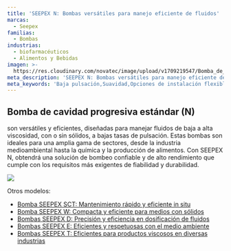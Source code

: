 ```yaml
---
title: 'SEEPEX N: Bombas versátiles para manejo eficiente de fluidos'
marcas:
  - Seepex
familias:
  - Bombas
industrias:
  - biofarmacéuticos
  - Alimentos y Bebidas
imagen: >-
  https://res.cloudinary.com/novatec/image/upload/v1709219547/Bomba_de_cavidad_progresiva_est%C3%A1ndar_N_Seepex_cy3h6o.jpg
meta_description: 'SEEPEX N: Bombas versátiles para manejo eficiente de fluidos'
meta_keywords: 'Baja pulsación,Suavidad,Opciones de instalación flexibles,Compatibilidad'
---
```


## Bomba de cavidad progresiva estándar (N)

son versátiles y eficientes, diseñadas para manejar fluidos de baja a alta viscosidad, con o sin sólidos, a bajas tasas de pulsación. Estas bombas son ideales para una amplia gama de sectores, desde la industria medioambiental hasta la química y la producción de alimentos. Con SEEPEX N, obtendrá una solución de bombeo confiable y de alto rendimiento que cumple con los requisitos más exigentes de fiabilidad y durabilidad.

![](https://res.cloudinary.com/novatec/image/upload/v1709219547/Bomba_de_cavidad_progresiva_est%C3%A1ndar_N_Seepex_cy3h6o.jpg)

Otros modelos:

* [Bomba SEEPEX SCT: Mantenimiento rápido y eficiente in situ](https://www.novatec.cr/productos/seepex-sct-mantenimiento-r%C3%A1pido-y-eficiente-in-situ/)
* [Bomba SEEPEX W: Compacta y eficiente para medios con sólidos](https://www.novatec.cr/productos/seepex-w-compacta-y-eficiente-para-medios-con-s%C3%B3lidos/)
* [Bombas SEEPEX D: Precisión y eficiencia en dosificación de fluidos](https://www.novatec.cr/productos/seepex-d-precisi%C3%B3n-y-eficiencia-en-dosificaci%C3%B3n-de-fluidos/)
* [Bombas SEEPEX E: Eficientes y respetuosas con el medio ambiente](https://www.novatec.cr/productos/seepex-e-eficientes-y-respetuosas-con-el-medio-ambiente/)
* [Bombas SEEPEX T: Eficientes para productos viscosos en diversas industrias](https://www.novatec.cr/productos/seepex-t-eficientes-para-productos-viscosos-en-diversas-industrias/)
